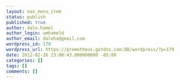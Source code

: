```yaml
---
layout: nav_menu_item
status: publish
published: true
author: dale.hamel
author_login: umhameld
author_email: daleha@gmail.com
wordpress_id: 179
wordpress_url: https://prometheus.gotdns.com:88/wordpress/?p=179
date: 2012-02-26 23:00:43.000000000 -05:00
categories: []
tags: []
comments: []
---
```

 
